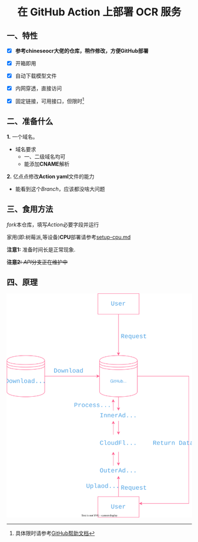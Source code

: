 <h1 align="center">在 GitHub Action 上部署 OCR 服务</h1>

## 一、特性

- [x] **参考chineseocr大佬的仓库，稍作修改，方便GitHub部署**

- [x] 开箱即用

- [x] 自动下载模型文件

- [x] 内网穿透，直接访问

- [x] 固定链接，可用接口，但限时[^1]

## 二、准备什么
**1.** 一个域名。
- 域名要求
  - 一、二级域名均可
  - 能添加**CNAME**解析

**2.** 亿点点修改**Action yaml**文件的能力
- 能看到这个*Branch*，应该都没啥大问题

## 三、食用方法

*fork*本仓库，填写*Action*必要字段并运行

家用(即:树莓派,等设备)**CPU**部署请参考[setup-cpu.md](./setup-cpu.md)
  
**注意1:** 准备时间长是正常现象.
   
~~**注意2:** *API*分支正在维护中~~

## 四、原理
![OCR-On-Action](./assets/OCR-On-Action.svg)

 [^1]: 具体限时请参考[GitHub帮助文档](https://docs.github.com/cn/billing/managing-billing-for-github-actions/about-billing-for-github-actions)
